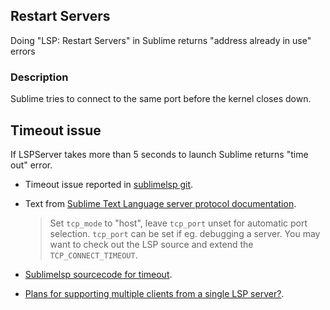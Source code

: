 
## Restart Servers

Doing "LSP: Restart Servers" in Sublime returns "address already in use" errors

### Description

Sublime tries to connect to the same port before the kernel closes down.




## Timeout issue

If LSPServer takes more than 5 seconds to launch Sublime returns "time out" error.

* Timeout issue reported in [sublimelsp git](https://github.com/sublimelsp/LSP/issues/622).

* Text from [Sublime Text Language server protocol documentation](https://lsp.readthedocs.io/en/latest/).

    > Set ```tcp_mode``` to "host", leave ```tcp_port``` unset for automatic port selection. ```tcp_port``` can be set if eg. debugging a server. You may want to check out the LSP source and extend the ```TCP_CONNECT_TIMEOUT```.

* [Sublimelsp sourcecode for timeout](https://github.com/sublimelsp/LSP/blob/master/plugin/core/transports.py#L18).

* [Plans for supporting multiple clients from a single LSP server?](https://github.com/microsoft/language-server-protocol/issues/1160).

